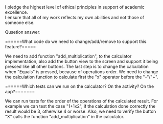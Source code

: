 I pledge the highest level of ethical principles in support of academic excellence.  
I ensure that all of my work reflects my own abilities and not those of someone else.

Qusetion answer:

======What code do we need to change/add/remove to support this feature?=====

We need to add function "add_multiplication", to the calculator implementation,
also add the button view to the screen and support it being pressed like all other buttons.
The last step is to change the calculation when "Equals" is pressed, because of operations order.
We need to change the calculation function to calculate first the "x" operator before the "-"/"+".

======Which tests can we run on the calculator? On the activity? On the app?=======

We can run tests for the order of the operations of the calculated result. For example we can test
the case "1+1x2", if the calculation done correctly the result would be 3, otherwise 4 or worse.
Also, we need to verify the button "X" calls the function "add_multiplication" in the calculator.
